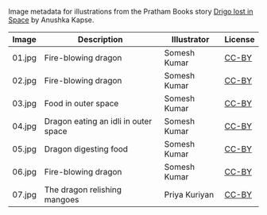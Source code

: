 Image metadata for illustrations from the Pratham Books story [Drigo lost in Space](https://storyweaver.org.in/stories/3889-drigo-lost-in-space) by Anushka Kapse.

Image | Description | Illustrator | License
----- | ----------- | ----------- | -------
01.jpg | Fire-blowing dragon | Somesh Kumar | [CC-BY](https://creativecommons.org/licenses/by/4.0/)
02.jpg | Fire-blowing dragon | Somesh Kumar | [CC-BY](https://creativecommons.org/licenses/by/4.0/)
03.jpg | Food in outer space | Somesh Kumar | [CC-BY](https://creativecommons.org/licenses/by/4.0/)
04.jpg | Dragon eating an idli in outer space | Somesh Kumar | [CC-BY](https://creativecommons.org/licenses/by/4.0/)
05.jpg | Dragon digesting food | Somesh Kumar | [CC-BY](https://creativecommons.org/licenses/by/4.0/)
06.jpg | Fire-blowing dragon | Somesh Kumar | [CC-BY](https://creativecommons.org/licenses/by/4.0/)
07.jpg | The dragon relishing mangoes | Priya Kuriyan | [CC-BY](https://creativecommons.org/licenses/by/4.0/)